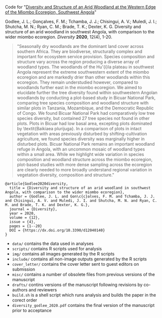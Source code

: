 Code for "[Diversity and Structure of an Arid Woodland at the Western Edge of the Miombo Ecoregion, Southwest Angola](https://doi.org/10.3390/d12040140)"

Godlee, J. L.; Gonçalves, F. M.; Tchamba, J. J.; Chisingui, A. V.; Muledi, J. I.; Shutcha, M. N.; Ryan, C. M.; Brade, T. K.; Dexter, K. G. Diversity and structure of an arid woodland in southwest Angola, with comparison to the wider miombo ecoregion. _Diversity_ __2020__, 12(4), 1-20. 

> "Seasonally dry woodlands are the dominant land cover across southern Africa. They are biodiverse, structurally complex and important for ecosystem service provision. Species composition and structure vary across the region producing a diverse array of woodland types. The woodlands of the Hu\'{i}la plateau in southwest Angola represent the extreme southwestern extent of the miombo ecoregion and are markedly drier than other woodlands within this ecoregion. They remain understudied however, compared to woodlands further east in the miombo ecoregion. We aimed to elucidate further the tree diversity found within southwestern Angolan woodlands by conducting a plot-based study in Bicuar National Park, comparing tree species composition and woodland structure with similar plots in Tanzania, Mozambique, and the Democratic Republic of Congo. We found Bicuar National Park had comparatively low tree species diversity, but contained 27 tree species not found in other plots. Plots in Bicuar had low basal area, excepting plots dominated by \textit{Baikiaea plurijuga}. In a comparison of plots in intact vegetation with areas previously disturbed by shifting-cultivation agriculture, we found species diversity was marginally higher in disturbed plots. Bicuar National Park remains an important woodland refuge in Angola, with an uncommon mosaic of woodland types within a small area. While we highlight wide variation in species composition and woodland structure across the miombo ecoregion, plot-based studies with more dense sampling across the ecoregion are clearly needed to more broadly understand regional variation in vegetation diversity, composition and structure."

```
@article{Godlee2020diversity,
  title = {Diversity and structure of an arid woodland in southwest Angola, with comparison to the wider miombo ecoregion},
  author = {Godlee, J. L. and Gon\c{c}alves, F. M. and Tchamba, J. J. and Chisingui, A. V. and Muledi, J. I. and Shutcha, M. N. and Ryan, C. M. and Brade, T. K. and Dexter, K. G.},
  journal = {Diversity},
  year = 2020,
  volume = {12},
  issue = {4},
  pages = {1--20}
  DOI = {https://dx.doi.org/10.3390/d12040140}
}
```

* `data/` contains the data used in analyses
* `scripts/` contains R scripts used for analysis
* `img/` contains all images generated by the R scripts
* `include/` contains all non-image outputs generated by the R scripts
* `cover_letter/` contains the cover letter sent to guest editors on submission
* `misc/` contains a number of obsolete files from previous versions of the manuscript 
* `drafts/` contins versions of the manuscript following revisions by co-authors and reviewers 
* `build.sh` is a shell script which runs analysis and builds the paper in the corect order
* `diversity_godlee_2020.pdf` contains the final version of the manuscript prior to acceptance

